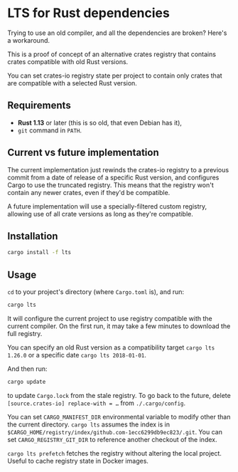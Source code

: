 # LTS for Rust dependencies

Trying to use an old compiler, and all the dependencies are broken? Here's a workaround.

This is a proof of concept of an alternative crates registry that contains crates compatible with old Rust versions.

You can set crates-io registry state per project to contain only crates that are compatible with a selected Rust version.

## Requirements

 * **Rust 1.13** or later (this is so old, that even Debian has it),
 * `git` command in `PATH`.

## Current vs future implementation

The current implementation just rewinds the crates-io registry to a previous commit from a date of release of a specific Rust version, and configures Cargo to use the truncated registry. This means that the registry won't contain any newer crates, even if they'd be compatible.

A future implementation will use a specially-filtered custom registry, allowing use of all crate versions as long as they're compatible.

## Installation

```sh
cargo install -f lts
```

## Usage

`cd` to your project's directory (where `Cargo.toml` is), and run:

```sh
cargo lts
```

It will configure the current project to use registry compatible with the current compiler. On the first run, it may take a few minutes to download the full registry.

You can specify an old Rust version as a compatibility target `cargo lts 1.26.0` or a specific date `cargo lts 2018-01-01`.

And then run:

```sh
cargo update
```

to update `Cargo.lock` from the stale registry. To go back to the future, delete `[source.crates-io] replace-with = …` from `./.cargo/config`.

You can set `CARGO_MANIFEST_DIR` environmental variable to modify other than the current directory. `cargo lts` assumes the index is in `$CARGO_HOME/registry/index/github.com-1ecc6299db9ec823/.git`. You can set `CARGO_REGISTRY_GIT_DIR` to reference another checkout of the index.

`cargo lts prefetch` fetches the registry without altering the local project. Useful to cache registry state in Docker images.

